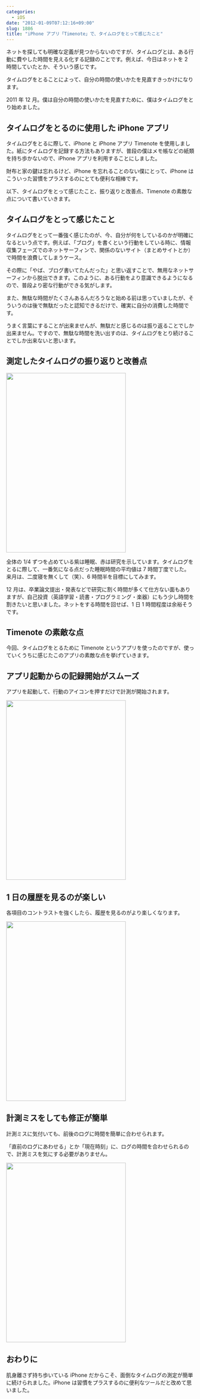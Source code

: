 ```yaml
---
categories:
  - iOS
date: "2012-01-09T07:12:16+09:00"
slug: 1886
title: "iPhone アプリ「Timenote」で、タイムログをとって感じたこと"
---
```


ネットを探しても明確な定義が見つからないのですが、タイムログとは、ある行動に費やした時間を見える化する記録のことです。例えば、今日はネットを 2 時間していたとか、そういう感じです。

タイムログをとることによって、自分の時間の使いかたを見直すきっかけになります。

2011 年 12 月。僕は自分の時間の使いかたを見直すために、僕はタイムログをとり始めました。

## タイムログをとるのに使用した iPhone アプリ

タイムログをとるに際して、iPhone と iPhone アプリ Timenote を使用しました。紙にタイムログを記録する方法もありますが、普段の僕はメモ帳などの紙類を持ち歩かないので、iPhone アプリを利用することにしました。

財布と家の鍵は忘れるけど、iPhone を忘れることのない僕にとって、iPhone はこういった習慣をプラスするのにとても便利な相棒です。

<app id="439176506" title="Timenote 1.7（￥85）" src="http://a5.mzstatic.com/us/r1000/064/Purple/15/26/20/mzl.ijwvakkx.100x100-75.png">

以下、タイムログをとって感じたこと、振り返りと改善点、Timenote の素敵な点について書いていきます。

## タイムログをとって感じたこと

タイムログをとって一番強く感じたのが、今、自分が何をしているのかが明確になるという点です。例えば、「ブログ」を書くという行動をしている時に、情報収集フェーズでのネットサーフィンで、関係のないサイト（まとめサイトとか）で時間を浪費してしまうケース。

その際に「やば、ブログ書いてたんだった」と思い返すことで、無用なネットサーフィンから脱出できます。このように、ある行動をより意識できるようになるので、普段より密な行動ができる気がします。

また、無駄な時間がたくさんあるんだろうなと始める前は思っていましたが、そういうのは後で無駄だったと認知できるだけで、確実に自分の消費した時間です。

うまく言葉にすることが出来ませんが、無駄だと感じるのは振り返ることでしか出来ません。ですので、無駄な時間を洗い出すのは、タイムログをとり続けることでしか出来ないと思います。

## 測定したタイムログの振り返りと改善点

<img alt="" src="/images/2012/01/1886_1.png" width="320" height="480">

全体の 1/4 ずつを占めている紫は睡眠、赤は研究を示しています。タイムログをとるに際して、一番気になる点だった睡眠時間の平均値は 7 時間丁度でした。来月は、二度寝を無くして（笑）、6 時間半を目標にしてみます。

12 月は、卒業論文提出・発表などで研究に割く時間が多くて仕方ない面もありますが、自己投資（英語学習・読書・プログラミング・楽器）にもう少し時間を割きたいと思いました。ネットをする時間を回せば、1 日 1 時間程度は余裕そうです。

## Timenote の素敵な点

今回、タイムログをとるために Timenote というアプリを使ったのですが、使っていくうちに感じたこのアプリの素敵な点を挙げていきます。

## アプリ起動からの記録開始がスムーズ

アプリを起動して、行動のアイコンを押すだけで計測が開始されます。

<img alt="" src="/images/2012/01/1886_2.png" width="320" height="480">

## 1 日の履歴を見るのが楽しい

各項目のコントラストを強くしたら、履歴を見るのがより楽しくなります。

<img alt="" src="/images/2012/01/1886_3.png" width="320" height="480">

## 計測ミスをしても修正が簡単

計測ミスに気付いても、前後のログに時間を簡単に合わせられます。

「直前のログにあわせる」とか「現在時刻」に、ログの時間を合わせられるので、計測ミスを気にする必要がありません。

<img alt="" src="/images/2012/01/1886_4.png" width="320" height="480">

## おわりに

肌身離さず持ち歩いている iPhone だからこそ、面倒なタイムログの測定が簡単に続けられました。iPhone は習慣をプラスするのに便利なツールだと改めて思いました。
